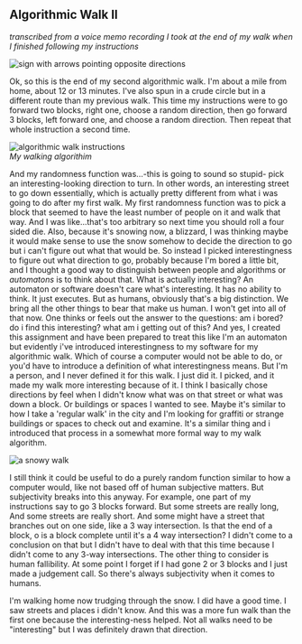 ## Algorithmic Walk II

_transcribed from a voice memo recording I took at the end of my walk when I finished following my instructions_

![sign with arrows pointing opposite directions]({{site.baseurl}}/images/IMG_7637.JPG)

Ok, so this is the end of my second algorithmic walk. I'm about a mile from home, about 12 or 13 minutes. I've also spun in a crude circle but in a different route than my previous walk. This time my instructions were to go forward two blocks, right one, choose a random direction, then go forward 3 blocks, left forward one, and choose a random direction. Then repeat that whole instruction a second time.

![algorithmic walk instructions]({{site.baseurl}}/images/IMG_7632.JPG)  
*My walking algorithim*  

And my randomness function was...-this is going to sound so stupid- pick an interesting-looking direction to turn. In other words, an interesting street to go down essentially, which is actually pretty different from what i was going to do after my first walk. My first randomness function was to pick a block that seemed to have the least number of people on it and walk that way. And I was like...that's too arbitrary so next time you should roll a four sided die. Also, because it's snowing now, a blizzard, I was thinking maybe it would make sense to use the snow somehow to decide the direction to go but i can't figure out what that would be. So instead I picked interestingness to figure out what direction to go, probably because I'm bored a little bit, and I thought a good way to distinguish between people and algorithms or *automatons* is to think about that. What is actually interesting? An automaton or software doesn't care what's interesting. It has no ability to think. It just executes. But as humans, obviously that's a big distinction. We bring all the other things to bear that make us human. I won't get into all of that now. One thinks or feels out the answer to the questions: am i bored? do i find this interesting? what am i getting out of this? And yes, I created this assignment and have been prepared to treat this like I'm an automaton but evidently i've introduced interestingness to my software for my algorithmic walk. Which of course a computer would not be able to do, or you'd have to introduce a definition of what interestingness means. But I'm a person, and I never defined it for this walk. I just did it. I picked, and it made my walk more interesting because of it. I think I basically chose directions by feel when I didn't know what was on that street or what was down a block. Or buildings or spaces I wanted to see. Maybe it's similar to how I take a 'regular walk' in the city and I'm looking for graffiti or strange buildings or spaces to check out and examine. It's a similar thing and i introduced that process in a somewhat more formal way to my walk algorithm. 

![a snowy walk]({{site.baseurl}}/images/IMG_7635.JPG)

I still think it could be useful to do a purely random function similar to how a computer would, like not based off of human subjective matters. But subjectivity breaks into this anyway. For example, one part of my instructions say to go 3 blocks forward. But some streets are really long, And some streets are really short. And some might have a street that branches out on one side, like a 3 way intersection. Is that the end of a block, o is a block complete until it's a 4 way intersection? I didn't come to a conclusion on that but I didn't have to deal with that this time because I didn't come to any 3-way intersections. The other thing to consider is human fallibility. At some point I forget if I had gone 2 or 3 blocks and I just made a judgement call. So there's always subjectivity when it comes to humans. 

I'm walking home now trudging through the snow. I did have a good time. I saw streets and places i didn't know. And this was a more fun walk than the first one because the interesting-ness helped. Not all walks need to be "interesting" but I was definitely drawn that direction.
